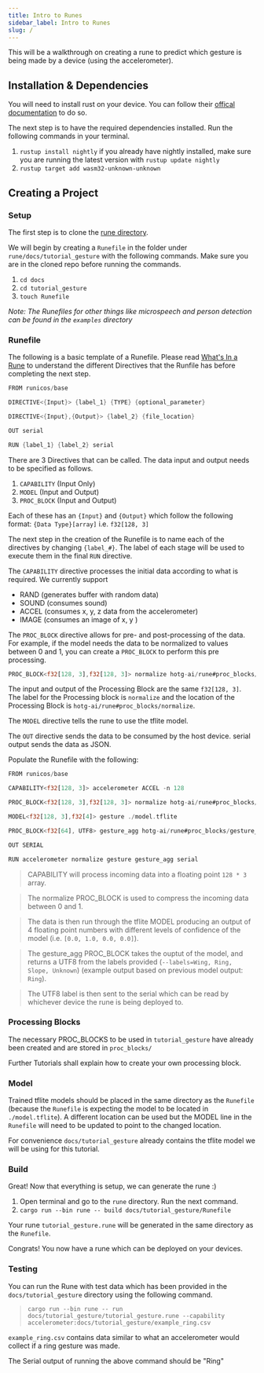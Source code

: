 ```yaml
---
title: Intro to Runes
sidebar_label: Intro to Runes
slug: /
---
```

This will be a  walkthrough on creating a rune to predict which gesture is being made by a device (using the accelerometer).

## Installation & Dependencies

You will need to install rust on your device. You can follow their [offical documentation](https://doc.rust-lang.org/book/ch01-01-installation.html) to do so.

The next step is to have the required dependencies installed. Run the following commands in your terminal.

1. `rustup install nightly` if you already have nightly installed, make sure you are running the latest version with `rustup update nightly`
2. `rustup target add wasm32-unknown-unknown`

## Creating a Project

### Setup

The first step is to clone the [rune directory](https://github.com/hotg-ai/rune).

We will begin by creating a `Runefile` in the folder under `rune/docs/tutorial_gesture` with the following commands. Make sure you are in the cloned repo before running the commands.

1. `cd docs`
2. `cd tutorial_gesture`
3. `touch Runefile`

*Note: The Runefiles for other things like microspeech and person detection can be found in the `examples` directory*

### Runefile

The following is a basic template of a Runefile. Please read [What's In a Rune](https://tinyverse.substack.com/p/whats-in-a-rune) to understand the different Directives that the Runfile has before completing the next step.

```rust
FROM runicos/base

DIRECTIVE<{Input}> {label_1} {TYPE} {optional_parameter}

DIRECTIVE<{Input},{Output}> {label_2} {file_location}

OUT serial

RUN {label_1} {label_2} serial
```

There are 3 Directives that can be called. The data input and output needs to be specified as follows.

1. `CAPABILITY` (Input Only)
2. `MODEL` (Input and Output)
3. `PROC_BLOCK` (Input and Output)

Each of these has an `{Input}` and `{Output}` which follow the following format:
      `{Data Type}[array]` i.e. `f32[128, 3]`

The next step in the creation of the Runefile is to name each of the directives by changing `{label_#}`. The label of each stage will be used to execute them in the final `RUN` directive.

The `CAPABILITY` directive processes the initial data according to what is required. We currently support

- RAND (generates buffer with random data)
- SOUND (consumes sound)
- ACCEL (consumes x, y, z data from the accelerometer)
- IMAGE (consumes an image of x, y )

The `PROC_BLOCK` directive allows for pre- and post-processing of the data. For example, if the model needs the data to be normalized to values between 0 and 1, you can create a `PROC_BLOCK` to perform this pre processing.

```rust
PROC_BLOCK<f32[128, 3],f32[128, 3]> normalize hotg-ai/rune#proc_blocks/normalize
```

The input and output of the Processing Block are the same `f32[128, 3]`. The label for the Processing block is `normalize` and the location of the Processing Block is `hotg-ai/rune#proc_blocks/normalize`.

The `MODEL` directive tells the rune to use the tflite model.

The `OUT` directive sends the data to be consumed by the host  device. serial output sends the data as JSON.

Populate the Runefile with the following:

```rust
FROM runicos/base

CAPABILITY<f32[128, 3]> accelerometer ACCEL -n 128

PROC_BLOCK<f32[128, 3],f32[128, 3]> normalize hotg-ai/rune#proc_blocks/normalize

MODEL<f32[128, 3],f32[4]> gesture ./model.tflite

PROC_BLOCK<f32[64], UTF8> gesture_agg hotg-ai/rune#proc_blocks/gesture_agg --labels=Wing,Ring,Slope,Unknown

OUT SERIAL

RUN accelerometer normalize gesture gesture_agg serial
```

>CAPABILITY will process incoming data into a floating point `128 * 3` array.

>The normalize PROC_BLOCK is used to compress the incoming data between 0 and 1.

>The data is then run through the tflite MODEL producing an output of 4 floating point numbers with different levels of confidence of the model (i.e. `[0.0, 1.0, 0.0, 0.0]`).

>The gesture_agg PROC_BLOCK takes the ouptut of the model, and returns a UTF8 from the labels provided (`--labels=Wing, Ring, Slope, Unknown`)
(example output based on previous model output: `Ring`).

>The UTF8 label is then sent to the serial which can be read by whichever device the rune is being deployed to.

### Processing Blocks

The necessary PROC_BLOCKS to be used in `tutorial_gesture` have already been created and are stored in `proc_blocks/`

Further Tutorials shall explain how to create your own processing block.

### Model

Trained tflite models should be placed in the same directory as the `Runefile` (because the `Runefile` is expecting the model to be located in `./model.tflite`). A different location can be used but the MODEL line in the `Runefile` will need to be updated to point to the changed location.

For convenience `docs/tutorial_gesture` already contains the tflite model we will be using for this tutorial.

### Build

Great! Now that everything is setup, we can generate the rune :)

1. Open terminal and go to the `rune` directory. Run the next command.
2. `cargo run --bin rune -- build docs/tutorial_gesture/Runefile`

Your rune `tutorial_gesture.rune` will be generated in the same directory as the `Runefile`.

Congrats! You now have a rune which can be deployed on your devices.

### Testing

You can run the Rune with test data which has been provided in the `docs/tutorial_gesture` directory using the following command.

>```cargo run --bin rune -- run docs/tutorial_gesture/tutorial_gesture.rune --capability accelerometer:docs/tutorial_gesture/example_ring.csv```

`example_ring.csv` contains data similar to what an accelerometer would collect if a ring gesture was made.

The Serial output of running the above command should be "Ring"
